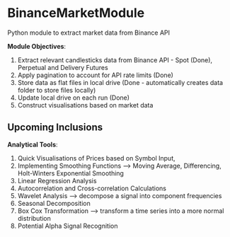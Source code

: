 # BinanceMarketModule
Python module to extract market data from Binance API

**Module Objectives**:
1. Extract relevant candlesticks data from Binance API - Spot (Done), Perpetual and Delivery Futures
3. Apply pagination to account for API rate limits (Done)
4. Store data as flat files in local drive (Done - automatically creates data folder to store files locally)
5. Update local drive on each run (Done)
6. Construct visualisations based on market data

## Upcoming Inclusions
**Analytical Tools**:
1. Quick Visualisations of Prices based on Symbol Input,
2. Implementing Smoothing Functions --> Moving Average, Differencing, Holt-Winters Exponential Smoothing
3. Linear Regression Analysis
4. Autocorrelation and Cross-correlation Calculations
5. Wavelet Analysis --> decompose a signal into component frequencies
6. Seasonal Decomposition
7. Box Cox Transformation --> transform a time series into a more normal distribution
8. Potential Alpha Signal Recognition
